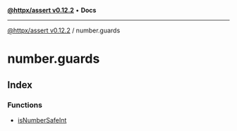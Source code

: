 [**@httpx/assert v0.12.2**](../README.md) • **Docs**

***

[@httpx/assert v0.12.2](../README.md) / number.guards

# number.guards

## Index

### Functions

- [isNumberSafeInt](functions/isNumberSafeInt.md)
